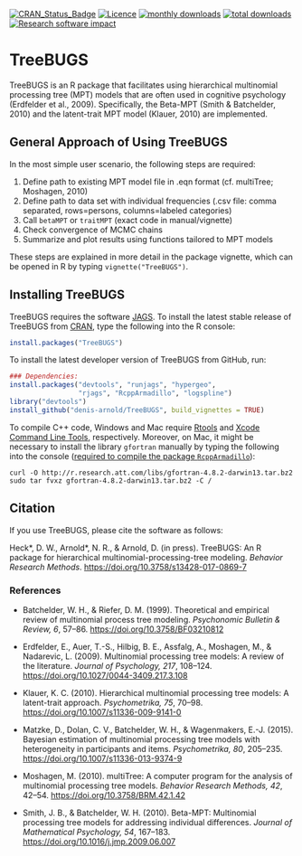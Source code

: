 [![CRAN_Status_Badge](http://www.r-pkg.org/badges/version/TreeBUGS)](http://cran.r-project.org/package=TreeBUGS)
[![Licence](https://img.shields.io/badge/licence-GPL--2-green.svg)](https://www.gnu.org/licenses/old-licenses/gpl-2.0.html)
[![monthly downloads](http://cranlogs.r-pkg.org/badges/TreeBUGS)](http://cranlogs.r-pkg.org/badges/TreeBUGS)
[![total downloads](http://cranlogs.r-pkg.org/badges/grand-total/TreeBUGS)](http://cranlogs.r-pkg.org/badges/grand-total/TreeBUGS)
[![Research software impact](http://depsy.org/api/package/cran/TreeBUGS/badge.svg)](http://depsy.org/package/r/TreeBUGS)



# TreeBUGS

TreeBUGS is an R package that facilitates using hierarchical multinomial processing tree (MPT) models that are often used in cognitive psychology (Erdfelder et al., 2009). Specifically, the Beta-MPT (Smith & Batchelder, 2010) and the latent-trait MPT model (Klauer, 2010) are implemented.

## General Approach of Using TreeBUGS

In the most simple user scenario, the following steps are required:

1. Define path to existing MPT model file in .eqn format (cf. multiTree; Moshagen, 2010)
2. Define path to data set with individual frequencies (.csv file: comma separated, rows=persons, columns=labeled categories)
3. Call `betaMPT` or `traitMPT` (exact code in manual/vignette)
4. Check convergence of MCMC chains
5. Summarize and plot results using functions tailored to MPT models

These steps are explained in more detail in the package vignette, which can be opened in R by typing `vignette("TreeBUGS")`. 

## Installing TreeBUGS

TreeBUGS requires the software [JAGS](http://mcmc-jags.sourceforge.net/). To install the latest stable release of TreeBUGS from [CRAN](https://cran.r-project.org/web/packages/TreeBUGS), type the following into the R console:
```r
install.packages("TreeBUGS")
```

To install the latest developer version of TreeBUGS from GitHub, run:
```r
### Dependencies:
install.packages("devtools", "runjags", "hypergeo",
                 "rjags", "RcppArmadillo", "logspline")
library("devtools")
install_github("denis-arnold/TreeBUGS", build_vignettes = TRUE)
```

To compile C++ code, Windows and Mac require [Rtools](https://cran.r-project.org/bin/windows/Rtools/) and [Xcode Command Line Tools](https://www.maketecheasier.com/install-command-line-tools-without-xcode/), respectively. Moreover, on Mac, it might be necessary to install the library `gfortran` manually by typing the following into the console ([required to compile the package `RcppArmadillo`](http://thecoatlessprofessor.com/programming/rcpp-rcpparmadillo-and-os-x-mavericks-lgfortran-and-lquadmath-error/)):

```
curl -O http://r.research.att.com/libs/gfortran-4.8.2-darwin13.tar.bz2
sudo tar fvxz gfortran-4.8.2-darwin13.tar.bz2 -C /
```

## Citation

If you use TreeBUGS, please cite the software as follows:

Heck\*, D. W., Arnold\*, N. R., & Arnold, D. (in press). TreeBUGS: An R package for hierarchical multinomial-processing-tree modeling. *Behavior Research Methods*. https://doi.org/10.3758/s13428-017-0869-7


### References

* Batchelder, W. H., & Riefer, D. M. (1999). Theoretical and empirical review of multinomial process tree modeling. *Psychonomic Bulletin & Review, 6*, 57–86. https://doi.org/10.3758/BF03210812

* Erdfelder, E., Auer, T.-S., Hilbig, B. E., Assfalg, A., Moshagen, M., & Nadarevic, L. (2009). Multinomial processing tree models: A review of the literature. *Journal of Psychology, 217*, 108–124. https://doi.org/10.1027/0044-3409.217.3.108

* Klauer, K. C. (2010). Hierarchical multinomial processing tree models: A latent-trait approach. *Psychometrika, 75*, 70–98. https://doi.org/10.1007/s11336-009-9141-0

* Matzke, D., Dolan, C. V., Batchelder, W. H., & Wagenmakers, E.-J. (2015). Bayesian estimation of multinomial processing tree models with heterogeneity in participants and items. *Psychometrika, 80*, 205–235. https://doi.org/10.1007/s11336-013-9374-9

* Moshagen, M. (2010). multiTree: A computer program for the analysis of multinomial processing tree models. *Behavior Research Methods, 42*, 42–54. https://doi.org/10.3758/BRM.42.1.42

* Smith, J. B., & Batchelder, W. H. (2010). Beta-MPT: Multinomial processing tree models for addressing individual differences. *Journal of Mathematical Psychology, 54*, 167–183. https://doi.org/10.1016/j.jmp.2009.06.007

